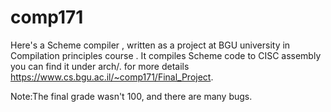 # comp171
Here's a Scheme compiler , written as a project at BGU university in Compilation principles course .
It compiles Scheme code to CISC assembly you can find it under arch/.
for more details https://www.cs.bgu.ac.il/~comp171/Final_Project.

Note:The final grade wasn't 100, and there are many bugs.
